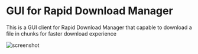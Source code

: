 # GUI for Rapid Download Manager
This is a GUI client for Rapid Download Manager that capable to download a file in chunks for faster download experience

![screenshot](./screenshots/preview.png)
